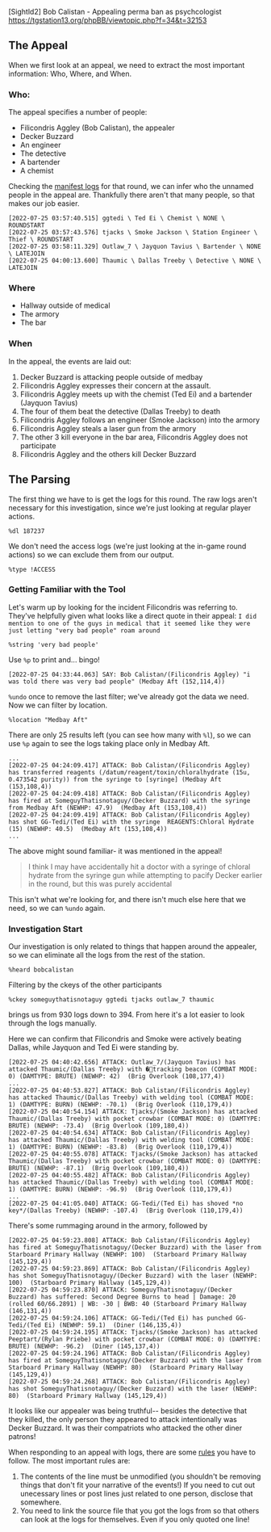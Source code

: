 [Sightld2] Bob Calistan - Appealing perma ban as psychcologist
https://tgstation13.org/phpBB/viewtopic.php?f=34&t=32153

## The Appeal
When we first look at an appeal, we need to extract the most important information: Who, Where, and When.

### Who:  
The appeal specifies a number of people:
- Filicondris Aggley (Bob Calistan), the appealer
- Decker Buzzard
- An engineer
- The detective
- A bartender
- A chemist

Checking the [manifest logs](https://tgstation13.org/parsed-logs/basil/data/logs/2022/07/25/round-187237/manifest.txt) for that round, we can infer who the unnamed people in the appeal are. Thankfully there aren't that many people, so that makes our job easier.

```
[2022-07-25 03:57:40.515] ggtedi \ Ted Ei \ Chemist \ NONE \ ROUNDSTART
[2022-07-25 03:57:43.576] tjacks \ Smoke Jackson \ Station Engineer \ Thief \ ROUNDSTART
[2022-07-25 03:58:11.329] Outlaw_7 \ Jayquon Tavius \ Bartender \ NONE \ LATEJOIN
[2022-07-25 04:00:13.600] Thaumic \ Dallas Treeby \ Detective \ NONE \ LATEJOIN
```

### Where
- Hallway outside of medical
- The armory
- The bar

### When
In the appeal, the events are laid out: 
1. Decker Buzzard is attacking people outside of medbay
2. Filicondris Aggley expresses their concern at the assault. 
3. Filicondris Aggley meets up with the chemist (Ted Ei) and a bartender (Jayquon Tavius)
4. The four of them beat the detective (Dallas Treeby) to death
5. Filicondris Aggley follows an engineer (Smoke Jackson) into the armory
6. Filicondris Aggley steals a laser gun from the armory
7. The other 3 kill everyone in the bar area, Filicondris Aggley does not participate
8. Filicondris Aggley and the others kill Decker Buzzard


## The Parsing
The first thing we have to is get the logs for this round. The raw logs aren't necessary for this investigation, since we're just looking at regular player actions.
```
%dl 187237
```

We don't need the access logs (we're just looking at the in-game round actions) so we can exclude them from our output.
```
%type !ACCESS
```

### Getting Familiar with the Tool
Let's warm up by looking for the incident Filicondris was referring to. They've helpfully given what looks like a direct quote in their appeal: ``I did mention to one of the guys in medical that it seemed like they were just letting "very bad people" roam around``
```
%string 'very bad people'
```

Use ``%p`` to print and... bingo!
```
[2022-07-25 04:33:44.063] SAY: Bob Calistan/(Filicondris Aggley) "i was told there was very bad people" (Medbay Aft (152,114,4))
```
 
 ``%undo`` once to remove the last filter; we've already got the data we need. Now we can filter by location.

 ```
 %location "Medbay Aft"
 ```

There are only 25 results left (you can see how many with ``%l``), so we can use ``%p`` again to see the logs taking place only in Medbay Aft.
```
...
[2022-07-25 04:24:09.417] ATTACK: Bob Calistan/(Filicondris Aggley) has transferred reagents (/datum/reagent/toxin/chloralhydrate (15u, 0.473542 purity)) from the syringe to [syringe] (Medbay Aft (153,108,4))
[2022-07-25 04:24:09.418] ATTACK: Bob Calistan/(Filicondris Aggley) has fired at SomeguyThatisnotaguy/(Decker Buzzard) with the syringe from Medbay Aft (NEWHP: 47.9)  (Medbay Aft (153,108,4))
[2022-07-25 04:24:09.419] ATTACK: Bob Calistan/(Filicondris Aggley) has shot GG-Tedi/(Ted Ei) with the syringe  REAGENTS:Chloral Hydrate (15) (NEWHP: 40.5)  (Medbay Aft (153,108,4))
...
```
The above might sound familiar- it was mentioned in the appeal!
>I think I may have accidentally hit a doctor with a syringe of chloral hydrate from the syringe gun while attempting to pacify Decker earlier in the round, but this was purely accidental

This isn't what we're looking for, and there isn't much else here that we need, so we can ``%undo`` again.

### Investigation Start
Our investigation is only related to things that happen around the appealer, so we can eliminate all the logs from the rest of the station.
```
%heard bobcalistan
```

Filtering by the ckeys of the other participants
```
%ckey someguythatisnotaguy ggtedi tjacks outlaw_7 thaumic
```
brings us from 930 logs down to 394. From here it's a lot easier to look through the logs manually.


Here we can confirm that Filicondris and Smoke were actively beating Dallas, while Jayquon and Ted Ei were standing by.
```
[2022-07-25 04:40:42.656] ATTACK: Outlaw_7/(Jayquon Tavius) has attacked Thaumic/(Dallas Treeby) with �tracking beacon (COMBAT MODE: 0) (DAMTYPE: BRUTE) (NEWHP: 42)  (Brig Overlook (108,177,4))
...
[2022-07-25 04:40:53.827] ATTACK: Bob Calistan/(Filicondris Aggley) has attacked Thaumic/(Dallas Treeby) with welding tool (COMBAT MODE: 1) (DAMTYPE: BURN) (NEWHP: -70.1)  (Brig Overlook (110,179,4))
[2022-07-25 04:40:54.154] ATTACK: Tjacks/(Smoke Jackson) has attacked Thaumic/(Dallas Treeby) with pocket crowbar (COMBAT MODE: 0) (DAMTYPE: BRUTE) (NEWHP: -73.4)  (Brig Overlook (109,180,4))
[2022-07-25 04:40:54.634] ATTACK: Bob Calistan/(Filicondris Aggley) has attacked Thaumic/(Dallas Treeby) with welding tool (COMBAT MODE: 1) (DAMTYPE: BURN) (NEWHP: -83.8)  (Brig Overlook (110,179,4))
[2022-07-25 04:40:55.078] ATTACK: Tjacks/(Smoke Jackson) has attacked Thaumic/(Dallas Treeby) with pocket crowbar (COMBAT MODE: 0) (DAMTYPE: BRUTE) (NEWHP: -87.1)  (Brig Overlook (109,180,4))
[2022-07-25 04:40:55.482] ATTACK: Bob Calistan/(Filicondris Aggley) has attacked Thaumic/(Dallas Treeby) with welding tool (COMBAT MODE: 1) (DAMTYPE: BURN) (NEWHP: -96.9)  (Brig Overlook (110,179,4))
...
[2022-07-25 04:41:05.040] ATTACK: GG-Tedi/(Ted Ei) has shoved *no key*/(Dallas Treeby) (NEWHP: -107.4)  (Brig Overlook (110,179,4))
```
There's some rummaging around in the armory, followed by 
```
[2022-07-25 04:59:23.808] ATTACK: Bob Calistan/(Filicondris Aggley) has fired at SomeguyThatisnotaguy/(Decker Buzzard) with the laser from Starboard Primary Hallway (NEWHP: 100)  (Starboard Primary Hallway (145,129,4))
[2022-07-25 04:59:23.869] ATTACK: Bob Calistan/(Filicondris Aggley) has shot SomeguyThatisnotaguy/(Decker Buzzard) with the laser (NEWHP: 100)  (Starboard Primary Hallway (145,129,4))
[2022-07-25 04:59:23.870] ATTACK: SomeguyThatisnotaguy/(Decker Buzzard) has suffered: Second Degree Burns to head | Damage: 20 (rolled 60/66.2891) | WB: -30 | BWB: 40 (Starboard Primary Hallway (146,131,4))
[2022-07-25 04:59:24.106] ATTACK: GG-Tedi/(Ted Ei) has punched GG-Tedi/(Ted Ei) (NEWHP: 59.1)  (Diner (146,135,4))
[2022-07-25 04:59:24.195] ATTACK: Tjacks/(Smoke Jackson) has attacked Peeptart/(Rylan Priebe) with pocket crowbar (COMBAT MODE: 0) (DAMTYPE: BRUTE) (NEWHP: -96.2)  (Diner (145,137,4))
[2022-07-25 04:59:24.196] ATTACK: Bob Calistan/(Filicondris Aggley) has fired at SomeguyThatisnotaguy/(Decker Buzzard) with the laser from Starboard Primary Hallway (NEWHP: 80)  (Starboard Primary Hallway (145,129,4))
[2022-07-25 04:59:24.268] ATTACK: Bob Calistan/(Filicondris Aggley) has shot SomeguyThatisnotaguy/(Decker Buzzard) with the laser (NEWHP: 80)  (Starboard Primary Hallway (145,129,4))
```

It looks like our appealer was being truthful-- besides the detective that they killed, the only person they appeared to attack intentionally was Decker Buzzard. It was their compatriots who attacked the other diner patrons! 

When responding to an appeal with logs, there are some [rules](https://tgstation13.org/phpBB/viewtopic.php?f=7&t=4876) you have to follow. The most important rules are: 
1. The contents of the line must be unmodified (you shouldn't be removing things that don't fit your narrative of the events!) If you need to cut out unecessary lines or post lines just related to one person, disclose that somewhere.
2. You need to link the source file that you got the logs from so that others can look at the logs for themselves. Even if you only quoted one line!
